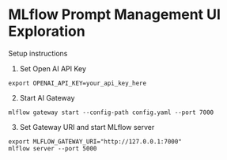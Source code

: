 # MLflow Prompt Management UI Exploration

Setup instructions

1. Set Open AI API Key 

```
export OPENAI_API_KEY=your_api_key_here
```

2. Start AI Gateway

```
mlflow gateway start --config-path config.yaml --port 7000
```

3. Set Gateway URI and start MLflow server

```
export MLFLOW_GATEWAY_URI="http://127.0.0.1:7000"
mlflow server --port 5000

```